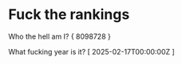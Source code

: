 # Fuck the rankings

Who the hell am I?
{ 8098728 }

What fucking year is it?
[ 2025-02-17T00:00:00Z ]
